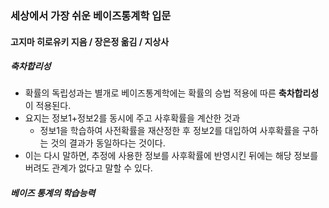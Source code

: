 ### 세상에서 가장 쉬운 베이즈통계학 입문

#### 고지마 히로유키 지음 / 장은정 옮김 / 지상사



##### 축차합리성

- 확률의 독립성과는 별개로 베이즈통계학에는 확률의 승법 적용에 따른 **축차합리성**이 적용된다.
- 요지는 정보1+정보2를 동시에 주고 사후확률을 계산한 것과 
  - 정보1을 학습하여 사전확률을 재산정한 후 정보2를 대입하여 사후확률을 구하는 것의 결과가 동일하다는 것이다.
- 이는 다시 말하면, 추정에 사용한 정보를 사후확률에 반영시킨 뒤에는 해당 정보를 버려도 관계가 없다고 말할 수 있다.



##### 베이즈 통계의 학습능력